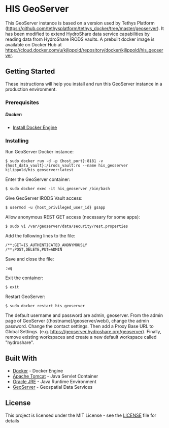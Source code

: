 # HIS GeoServer

This GeoServer instance is based on a version used by Tethys Platform (https://github.com/tethysplatform/tethys_docker/tree/master/geoserver). It has been modified to extend HydroShare data service capabilities by reading data from HydroShare IRODS vaults. A prebuilt docker image is available on Docker Hub at https://cloud.docker.com/u/kjlippold/repository/docker/kjlippold/his_geoserver.

## Getting Started

These instructions will help you install and run this GeoServer instance in a production environment.

### Prerequisites

##### Docker:
* [Install Docker Engine](https://docs.docker.com/install/)

### Installing
Run GeoServer Docker instance:
```
$ sudo docker run -d -p {host_port}:8181 -v {host_data_vault}:/irods_vault:ro --name his_geoserver kjlippold/his_geoserver:latest
```

Enter the GeoServer container:
```
$ sudo docker exec -it his_geoserver /bin/bash
```

Give GeoServer IRODS Vault access:
```
$ usermod -u {host_privileged_user_id} gsapp
```

Allow anonymous REST GET access (necessary for some apps):
```
$ sudo vi /var/geoserver/data/security/rest.properties
```

Add the following lines to the file:
```
/**;GET=IS_AUTHENTICATED_ANONYMOUSLY
/**;POST,DELETE,PUT=ADMIN
```

Save and close the file:
```
:wq
```

Exit the container:
```
$ exit
```

Restart GeoServer:
```
$ sudo docker restart his_geoserver
```

The default username and password are admin, geoserver. From the admin page of GeoServer ({hostname}/geoserver/web/), change the admin password. Change the contact settings. Then add a Proxy Base URL to Global Settings. (e.g. https://geoserver.hydroshare.org/geoserver). Finally, remove existing workspaces and create a new default workspace called "hydroshare".

## Built With

* [Docker](https://docs.docker.com) - Docker Engine
* [Apache Tomcat](http://tomcat.apache.org) - Java Servlet Container
* [Oracle JRE](https://www.oracle.com/technetwork/java/javase/overview/index.html) - Java Runtime Environment
* [GeoServer](http://geoserver.org) - Geospatial Data Services

## License

This project is licensed under the MIT License - see the [LICENSE](LICENSE) file for details
